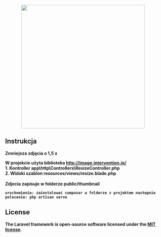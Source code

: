 <p align="center"><img src="https://res.cloudinary.com/dtfbvvkyp/image/upload/v1566331377/laravel-logolockup-cmyk-red.svg" width="400"></p>

<p align="center">

## Instrukcja

<b>Zmniejsza zdjęcia o 1,5 x</b> </br>

<b> W projekcie użyta biblioteka http://image.intervention.io/ <b> </br>
    1. Kontroller app\http\Controllers\ResizeController.php </br>
    2. Widoki szablon resources/views/resize.blade.php <b></br></br>
    Zdjecia zapisuje w folderze public/thumbnail
    
    
    uruchomienie: zainstalować composer w folderze z projektem nastepnie polecenie: php artisan serve 
    

## License

The Laravel framework is open-source software licensed under the [MIT license](https://opensource.org/licenses/MIT).
